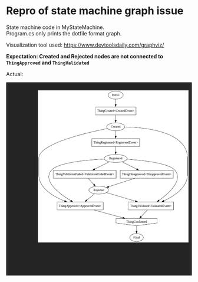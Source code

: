 # Repro of state machine graph issue

State machine code in MyStateMachine.  
Program.cs only prints the dotfile format graph.  

Visualization tool used:  https://www.devtoolsdaily.com/graphviz/  


**Expectation: Created and Rejected nodes are not connected to `ThingApproved` and `ThingValidated`**

Actual:

![Graph](./masstransit_test_graph.png)

